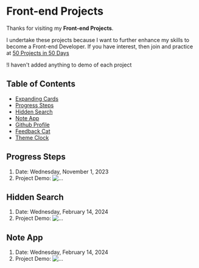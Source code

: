 # Front-end Projects

Thanks for visiting my **Front-end Projects**.

I undertake these projects because I want to further enhance my skills to become a Front-end Developer. If you have interest, then join and practice at [50 Projects in 50 Days](https://50projects50days.com/)

!I haven't added anything to demo of each project

## Table of Contents
- [Expanding Cards](https://github.com/nguyenthiyenchi/50-projects-50-days/blob/main/1_expanding_cards/readme.md)
- [Progress Steps](#progress-steps)
- [Hidden Search](#hidden-search)
- [Note App](https://github.com/nguyenthiyenchi/50-projects-50-days/blob/main/4_note_app/readme.md)
- [Github Profile](https://github.com/nguyenthiyenchi/50-projects-50-days/blob/main/5_github_profile/readme.md)
- [Feedback Cat](https://github.com/nguyenthiyenchi/50-projects-50-days/blob/main/6_feedback_cat/readme.md)
- [Theme Clock](https://github.com/nguyenthiyenchi/50-projects-50-days/blob/main/6_feedback_cat/readme.md)

## Progress Steps
1. Date: Wednesday, November 1, 2023
2. Project Demo:
![...](https:)

## Hidden Search
1. Date: Wednesday, February 14, 2024
2. Project Demo:
![...](https:)

## Note App
1. Date: Wednesday, February 14, 2024
2. Project Demo:
![...](https:)

